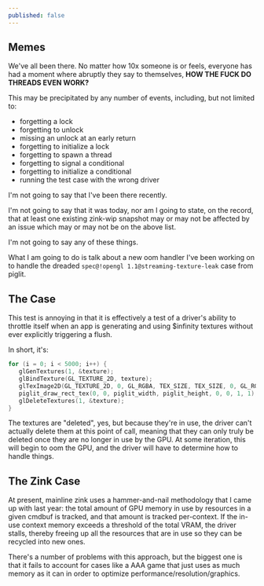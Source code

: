 ```yaml
---
published: false
---
```

## Memes

We've all been there. No matter how 10x someone is or feels, everyone has had a moment where abruptly they say to themselves, **HOW THE FUCK DO THREADS EVEN WORK?**

This may be precipitated by any number of events, including, but not limited to:
* forgetting a lock
* forgetting to unlock
* missing an unlock at an early return
* forgetting to initialize a lock
* forgetting to spawn a thread
* forgetting to signal a conditional
* forgetting to initialize a conditional
* running the test case with the wrong driver

I'm not going to say that I've been there recently.

I'm not going to say that it was today, nor am I going to state, on the record, that at least one existing zink-wip snapshot may or may not be affected by an issue which may or may not be on the above list.

I'm not going to say any of these things.

What I am going to do is talk about a new oom handler I've been working on to handle the dreaded `spec@!opengl 1.1@streaming-texture-leak` case from piglit.

## The Case
This test is annoying in that it is effectively a test of a driver's ability to throttle itself when an app is generating and using $infinity textures without ever explicitly triggering a flush.

In short, it's:
```c
for (i = 0; i < 5000; i++) {
   glGenTextures(1, &texture);
   glBindTexture(GL_TEXTURE_2D, texture);
   glTexImage2D(GL_TEXTURE_2D, 0, GL_RGBA, TEX_SIZE, TEX_SIZE, 0, GL_RGBA, GL_UNSIGNED_BYTE, tex_buffer);
   piglit_draw_rect_tex(0, 0, piglit_width, piglit_height, 0, 0, 1, 1);
   glDeleteTextures(1, &texture);
}
```

The textures are "deleted", yes, but because they're in use, the driver can't actually delete them at this point of call, meaning that they can only truly be deleted once they are no longer in use by the GPU. At some iteration, this will begin to oom the GPU, and the driver will have to determine how to handle things.

## The Zink Case
At present, mainline zink uses a hammer-and-nail methodology that I came up with last year: the total amount of GPU memory in use by resources in a given cmdbuf is tracked, and that amount is tracked per-context. If the in-use context memory exceeds a threshold of the total VRAM, the driver stalls, thereby freeing up all the resources that are in use so they can be recycled into new ones.

There's a number of problems with this approach, but the biggest one is that it fails to account for cases like a AAA game that just uses as much memory as it can in order to optimize performance/resolution/graphics.